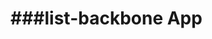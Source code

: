 ###list-backbone App
============================================================================================================================================================================================================================
